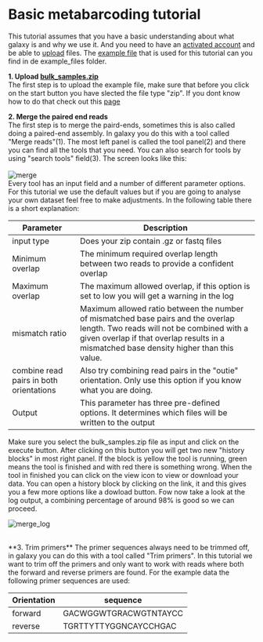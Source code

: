 # Basic metabarcoding tutorial
This tutorial assumes that you have a basic understanding about what galaxy is and why we use it. And you need to have an [activated account](https://github.com/naturalis/naturalis-galaxy-tutorials/tree/master/Create%20account) and be able to [upload](https://github.com/naturalis/naturalis-galaxy-tutorials/tree/master/Upload%20files) files. The [example file](https://github.com/naturalis/naturalis-galaxy-tutorials/raw/master/Basic%20metabarcoding/example_files/bulk_samples.zip) that is used for this tutorial can you find in de example_files folder.

**1. Upload [bulk_samples.zip](https://github.com/naturalis/naturalis-galaxy-tutorials/raw/master/Basic%20metabarcoding/example_files/bulk_samples.zip)**
<br />
The first step is to upload the example file, make sure that before you click on the start button you have slected the file type "zip". If you dont know how to do that check out this [page](https://github.com/naturalis/naturalis-galaxy-tutorials/tree/master/Upload%20files)
<br />

**2. Merge the paired end reads**
<br />
The first step is to merge the paird-ends, sometimes this is also called doing a paired-end assembly. In galaxy you do this with a tool called "Merge reads"(1). The most left panel is called the tool panel(2) and there you can find all the tools that you need. You can also search for tools by using "search tools" field(3). The screen looks like this:<br />
<br />
![merge](https://github.com/naturalis/naturalis-galaxy-tutorials/blob/master/Basic%20metabarcoding/img/basic_merge.jpg)
<br />
Every tool has an input field and a number of different parameter options. For this tutorial we use the default values but if you are going to analyse your own dataset feel free to make adjustments. In the following table there is a short explanation:
<br />

| Parameter | Description |
| --- | --- | 
| input type | Does your zip contain .gz or fastq files  |
| Minimum overlap | The minimum required overlap length between two reads to provide a confident overlap |
| Maximum overlap | The maximum allowed overlap, if this option is set to low you will get a warning in the log  |
| mismatch ratio | Maximum allowed ratio between the number of mismatched base pairs and the overlap length. Two reads will not be combined with a given overlap if that overlap results in a mismatched base density higher than this value. |
| combine read pairs in both orientations |  Also try combining read pairs in the "outie" orientation. Only use this option if you know what you are doing.  |
| Output | This parameter has three pre-defined options. It determines which files will be written to the output |

Make sure you select the bulk_samples.zip file as input and click on the execute button. After clicking on this button you will get two new "history blocks" in most right panel. If the block is yellow the tool is running, green means the tool is finished and with red there is something wrong. When the tool in finished you can click on the view icon to view or download your data. You can open a history block by clicking on the link, it and this gives you a few more options like a dowload button. Fow now take a look at the log output, a combining percentage of around 98% is good so we can proceed.
<br />

![merge_log](https://github.com/naturalis/naturalis-galaxy-tutorials/blob/master/Basic%20metabarcoding/img/basic_merge_log_output.jpg)

<br />
**3. Trim primers**
The primer sequences always need to be trimmed off, in galaxy you can do this with a tool called "Trim primers". In this tutorial we want to trim off the primers and only want to work with reads where both the forward and reverse primers are found. For the example data the following primer sequences are used:

| Orientation | sequence |
| --- | --- | 
| forward | GACWGGWTGRACWGTNTAYCC  |
| reverse | TGRTTYTTYGGNCAYCCHGAC |


